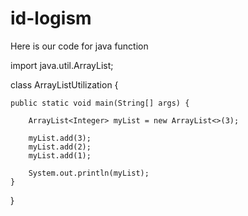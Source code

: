 # id-logism
Here is our code for java function

import java.util.ArrayList;

class ArrayListUtilization {

    public static void main(String[] args) {

        ArrayList<Integer> myList = new ArrayList<>(3);

        myList.add(3);
        myList.add(2);
        myList.add(1);

        System.out.println(myList);
    }
}


